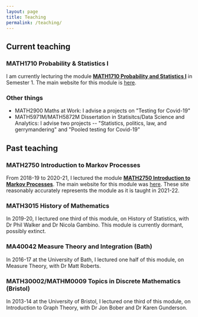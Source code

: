 ```yaml
---
layout: page
title: Teaching
permalink: /teaching/
---
```


## Current teaching

### MATH1710 Probability & Statistics I

I am currently lecturing the module **[MATH1710 Probability and Statistics I](https://mpaldridge.github.io/math1710)** in Semester 1. The main website for this module is [here](https://mpaldridge.github.io/math1710).

### Other things

* MATH2900 Maths at Work: I advise a projects on "Testing for Covid-19"
* MATH5971M/MATH5872M Dissertation in Statisitcs/Data Science and Analytics: I advise two projects -- "Statistics, politics, law, and gerrymandering" and "Pooled testing for Covid-19"

## Past teaching

### MATH2750 Introduction to Markov Processes

From 2018-19 to 2020-21, I lectured the module **[MATH2750 Introduction to Markov Processes](https://mpaldridge.github.io/math2750)**. The main website for this module was [here](https://mpaldridge.github.io/math2750). These site reasonably accurately represents the module as it is taught in 2021-22.

### MATH3015 History of Mathematics

In 2019-20, I lectured one third of this module, on History of Statistics, with Dr Phil Walker and Dr Nicola Gambino. This module is currently dormant, possibly extinct.

### MA40042 Measure Theory and Integration (Bath)

In 2016-17 at the University of Bath, I lectured one half of this module, on Measure Theory, with Dr Matt Roberts.

### MATH30002/MATHM0009 Topics in Discrete Mathematics (Bristol)

In 2013-14 at the University of Bristol, I lectured one third of this module, on Introduction to Graph Theory, with Dr Jon Bober and Dr Karen Gunderson.